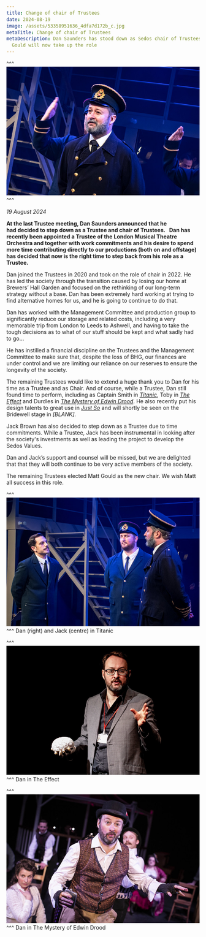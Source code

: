 ```yaml
---
title: Change of chair of Trustees
date: 2024-08-19
image: /assets/53358951636_4dfa7d172b_c.jpg
metaTitle: Change of chair of Trustees
metaDescription: Dan Saunders has stood down as Sedos chair of Trustees; Matt
  Gould will now take up the role
---
```

^^^
![](/assets/53358951636_4dfa7d172b_c.jpg)
^^^ 

*19 August 2024*

**At the last Trustee meeting, Dan Saunders announced that he had decided to step down as a Trustee and chair of Trustees.   Dan has recently been appointed a Trustee of the London Musical Theatre Orchestra and together with work commitments and his desire to spend more time contributing directly to our productions (both on and offstage) has decided that now is the right time to step back from his role as a Trustee.**

Dan joined the Trustees in 2020 and took on the role of chair in 2022. He has led the society through the transition caused by losing our home at Brewers’ Hall Garden and focused on the rethinking of our long-term strategy without a base. Dan has been extremely hard working at trying to find alternative homes for us, and he is going to continue to do that.  

Dan has worked with the Management Committee and production group to significantly reduce our storage and related costs, including a very memorable trip from London to Leeds to Ashwell, and having to take the tough decisions as to what of our stuff should be kept and what sadly had to go…

He has instilled a financial discipline on the Trustees and the Management Committee to make sure that, despite the loss of BHG, our finances are under control and we are limiting our reliance on our reserves to ensure the longevity of the society.

The remaining Trustees would like to extend a huge thank you to Dan for his time as a Trustee and as Chair. And of course, while a Trustee, Dan still found time to perform, including as Captain Smith in *[Titanic](https://www.sedos.co.uk/shows/2023-titanic)*, Toby in *[The Effect](https://www.sedos.co.uk/shows/2023-the-effect)* and Durdles in *[The Mystery of Edwin Drood](https://www.sedos.co.uk/shows/2022-the-mystery-of-edwin-drood)*. He also recently put his design talents to great use in *[Just So](https://www.sedos.co.uk/shows/2024-just-so)* and will shortly be seen on the Bridewell stage in *\[BLANK].*

Jack Brown has also decided to step down as a Trustee due to time commitments. While a Trustee, Jack has been instrumental in looking after the society's investments as well as leading the project to develop the Sedos Values.  

Dan and Jack’s support and counsel will be missed, but we are delighted that that they will both continue to be very active members of the society.

The remaining Trustees elected Matt Gould as the new chair. We wish Matt all success in this role.

^^^
![](/assets/53359280939_fa9ebb9b71_c.jpg)
^^^ Dan (right) and Jack (centre) in Titanic

^^^
![](/assets/52781843014_d2a26d1692_c.jpg)
^^^ Dan in The Effect

^^^
![](/assets/51973793159_6e68cec924_c.jpg)
^^^ Dan in The Mystery of Edwin Drood